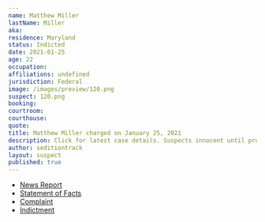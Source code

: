 ```yaml
---
name: Matthew Miller
lastName: Miller
aka:
residence: Maryland
status: Indicted
date: 2021-01-25
age: 22
occupation:
affiliations: undefined
jurisdiction: Federal
image: /images/preview/120.png
suspect: 120.png
booking:
courtroom:
courthouse:
quote:
title: Matthew Miller charged on January 25, 2021
description: Click for latest case details. Suspects innocent until proven guilty.
author: seditiontrack
layout: suspect
published: true
---
```

- [News Report](https://www.wbaltv.com/article/fbi-charge-matthew-miller-cooksville-us-capitol-riot/35312595)
- [Statement of Facts](https://www.justice.gov/opa/page/file/1360201/download)
- [Complaint](https://www.justice.gov/opa/page/file/1360201/download)
- [Indictment](https://extremism.gwu.edu/sites/g/files/zaxdzs2191/f/Matthew%20Ryan%20Miller%20Indictment.pdf)
